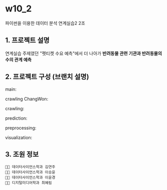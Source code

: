 # w10_2
파이썬을 이용한 데이터 분석 연계실습2 2조

## 1. 프로젝트 설명
  연계실습 주제였던 "펫티켓 수요 예측"에서 더 나아가 __반려동물 관련 기관과 반려동물의 수의 관계 예측__
  
## 2. 프로젝트 구성 (브랜치 설명)
  main:
  
  crawling ChangWon:
  
  crawling: 
  
  prediction: 
  
  preprocessing:
  
  visualization: 
  
## 3. 조원 정보
    👩‍💻 데이터사이언스학과 김연주
    👩‍💻 데이터사이언스학과 이승윤
    👩‍💻 데이터사이언스학과 이윤경
    👩‍💻 디지털미디어학과 최혜림
